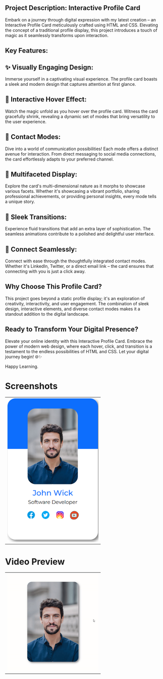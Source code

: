 <h2>Project Description: Interactive Profile Card</h2>

<p> Embark on a journey through digital expression with my latest creation – an Interactive Profile Card meticulously crafted using HTML and CSS. Elevating the concept of a traditional profile display, this project introduces a touch of magic as it seamlessly transforms upon interaction.</p>

<h2>Key Features:</h2>

<h2>✨ Visually Engaging Design:</h2>

<p>Immerse yourself in a captivating visual experience. The profile card boasts a sleek and modern design that captures attention at first glance. </p>

<h2>🚀 Interactive Hover Effect:</h2>

<p>Watch the magic unfold as you hover over the profile card. Witness the card gracefully shrink, revealing a dynamic set of modes that bring versatility to the user experience.</p>

<h2>💬 Contact Modes:</h2>

<p>Dive into a world of communication possibilities! Each mode offers a distinct avenue for interaction. From direct messaging to social media connections, the card effortlessly adapts to your preferred channel.</p>

<h2>🌈 Multifaceted Display:</h2>
<p>Explore the card's multi-dimensional nature as it morphs to showcase various facets. Whether it's showcasing a vibrant portfolio, sharing professional achievements, or providing personal insights, every mode tells a unique story.</p>

<h2>🎨 Sleek Transitions:</h2>
<p>Experience fluid transitions that add an extra layer of sophistication. The seamless animations contribute to a polished and delightful user interface.</p>

<h2>🔗 Connect Seamlessly:</h2>
<p>Connect with ease through the thoughtfully integrated contact modes. Whether it's LinkedIn, Twitter, or a direct email link – the card ensures that connecting with you is just a click away.</p>

<h2>Why Choose This Profile Card?</h2>
<p>This project goes beyond a static profile display; it's an exploration of creativity, interactivity, and user engagement. The combination of sleek design, interactive elements, and diverse contact modes makes it a standout addition to the digital landscape.</p>

<h2>Ready to Transform Your Digital Presence?</h2>
<p>Elevate your online identity with this Interactive Profile Card. Embrace the power of modern web design, where each hover, click, and transition is a testament to the endless possibilities of HTML and CSS. Let your digital journey begin! 🌐✨</p>

<p>Happy Learning.</p>

<h1>Screenshots</h1>
<table>
<tr>
    <td><img src="./card screenshot.png" width=300/></td>
</tr>


</table>
<h1>Video Preview</h1>
<table>
<tr>
    <td>
        <img src="./project gif.gif" width=300 >
    </td>
</tr>

</table>